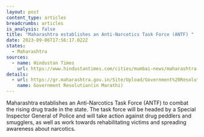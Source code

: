 ```yaml
---
layout: post
content_type: articles
breadcrumbs: articles
is_analysis: false
title: "Maharashtra establishes an Anti-Narcotics Task Force (ANTF) "
date: 2023-09-06T17:56:17.022Z
states:
  - Maharashtra
sources:
  - name: Hindustan Times
    url: https://www.hindustantimes.com/cities/mumbai-news/maharashtra-government-sets-up-anti-narcotics-task-force-to-curb-drug-trade-in-the-state-101693508928440.html
details:
  - url: https://gr.maharashtra.gov.in/Site/Upload/Government%20Resolutions/English/202308311215369329.pdf
    name: Government Resolution(in Marathi)
---
```

Maharashtra establishes an Anti-Narcotics Task Force (ANTF) to combat the rising drug trade in the state. The task force will be headed by a Special Inspector General of Police and will take action against drug peddlers and smugglers, as well as work towards rehabilitating victims and spreading awareness about narcotics.